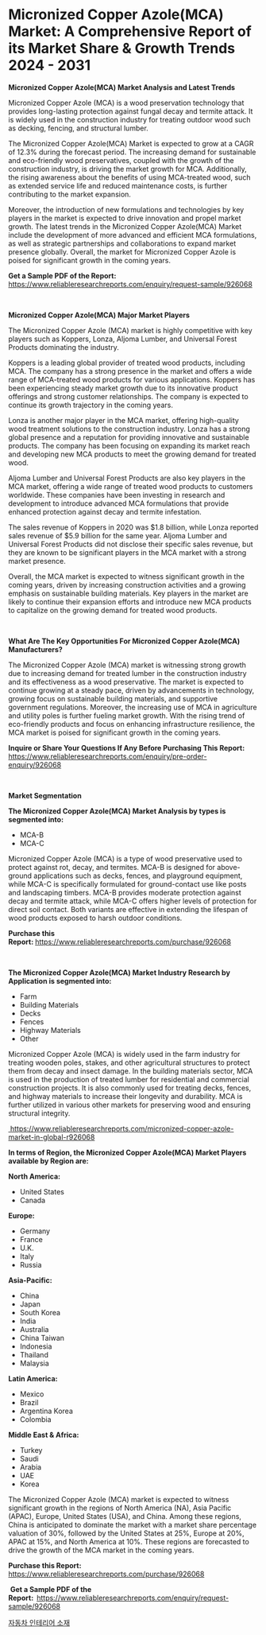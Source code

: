 <p><h1>Micronized Copper Azole(MCA) Market: A Comprehensive Report of its Market Share & Growth Trends 2024 - 2031</h1></p><p><strong>Micronized Copper Azole(MCA) Market Analysis and Latest Trends</strong></p>
<p><p>Micronized Copper Azole (MCA) is a wood preservation technology that provides long-lasting protection against fungal decay and termite attack. It is widely used in the construction industry for treating outdoor wood such as decking, fencing, and structural lumber.</p><p>The Micronized Copper Azole(MCA) Market is expected to grow at a CAGR of 12.3% during the forecast period. The increasing demand for sustainable and eco-friendly wood preservatives, coupled with the growth of the construction industry, is driving the market growth for MCA. Additionally, the rising awareness about the benefits of using MCA-treated wood, such as extended service life and reduced maintenance costs, is further contributing to the market expansion.</p><p>Moreover, the introduction of new formulations and technologies by key players in the market is expected to drive innovation and propel market growth. The latest trends in the Micronized Copper Azole(MCA) Market include the development of more advanced and efficient MCA formulations, as well as strategic partnerships and collaborations to expand market presence globally. Overall, the market for Micronized Copper Azole is poised for significant growth in the coming years.</p></p>
<p><strong>Get a Sample PDF of the Report:&nbsp;</strong> <a href="https://www.reliableresearchreports.com/enquiry/request-sample/926068">https://www.reliableresearchreports.com/enquiry/request-sample/926068</a></p>
<p>&nbsp;</p>
<p><strong>Micronized Copper Azole(MCA) Major Market Players</strong></p>
<p><p>The Micronized Copper Azole (MCA) market is highly competitive with key players such as Koppers, Lonza, Aljoma Lumber, and Universal Forest Products dominating the industry. </p><p>Koppers is a leading global provider of treated wood products, including MCA. The company has a strong presence in the market and offers a wide range of MCA-treated wood products for various applications. Koppers has been experiencing steady market growth due to its innovative product offerings and strong customer relationships. The company is expected to continue its growth trajectory in the coming years.</p><p>Lonza is another major player in the MCA market, offering high-quality wood treatment solutions to the construction industry. Lonza has a strong global presence and a reputation for providing innovative and sustainable products. The company has been focusing on expanding its market reach and developing new MCA products to meet the growing demand for treated wood.</p><p>Aljoma Lumber and Universal Forest Products are also key players in the MCA market, offering a wide range of treated wood products to customers worldwide. These companies have been investing in research and development to introduce advanced MCA formulations that provide enhanced protection against decay and termite infestation.</p><p>The sales revenue of Koppers in 2020 was $1.8 billion, while Lonza reported sales revenue of $5.9 billion for the same year. Aljoma Lumber and Universal Forest Products did not disclose their specific sales revenue, but they are known to be significant players in the MCA market with a strong market presence.</p><p>Overall, the MCA market is expected to witness significant growth in the coming years, driven by increasing construction activities and a growing emphasis on sustainable building materials. Key players in the market are likely to continue their expansion efforts and introduce new MCA products to capitalize on the growing demand for treated wood products.</p></p>
<p>&nbsp;</p>
<p><strong>What Are The Key Opportunities For Micronized Copper Azole(MCA) Manufacturers?</strong></p>
<p><p>The Micronized Copper Azole (MCA) market is witnessing strong growth due to increasing demand for treated lumber in the construction industry and its effectiveness as a wood preservative. The market is expected to continue growing at a steady pace, driven by advancements in technology, growing focus on sustainable building materials, and supportive government regulations. Moreover, the increasing use of MCA in agriculture and utility poles is further fueling market growth. With the rising trend of eco-friendly products and focus on enhancing infrastructure resilience, the MCA market is poised for significant growth in the coming years.</p></p>
<p><strong>Inquire or Share Your Questions If Any Before Purchasing This Report:</strong> <a href="https://www.reliableresearchreports.com/enquiry/pre-order-enquiry/926068">https://www.reliableresearchreports.com/enquiry/pre-order-enquiry/926068</a></p>
<p>&nbsp;</p>
<p><strong>Market Segmentation</strong></p>
<p><strong>The Micronized Copper Azole(MCA) Market Analysis by types is segmented into:</strong></p>
<p><ul><li>MCA-B</li><li>MCA-C</li></ul></p>
<p><p>Micronized Copper Azole (MCA) is a type of wood preservative used to protect against rot, decay, and termites. MCA-B is designed for above-ground applications such as decks, fences, and playground equipment, while MCA-C is specifically formulated for ground-contact use like posts and landscaping timbers. MCA-B provides moderate protection against decay and termite attack, while MCA-C offers higher levels of protection for direct soil contact. Both variants are effective in extending the lifespan of wood products exposed to harsh outdoor conditions.</p></p>
<p><strong>Purchase this Report:&nbsp;</strong><a href="https://www.reliableresearchreports.com/purchase/926068">https://www.reliableresearchreports.com/purchase/926068</a></p>
<p>&nbsp;</p>
<p><strong>The Micronized Copper Azole(MCA) Market Industry Research by Application is segmented into:</strong></p>
<p><ul><li>Farm</li><li>Building Materials</li><li>Decks</li><li>Fences</li><li>Highway Materials</li><li>Other</li></ul></p>
<p><p>Micronized Copper Azole (MCA) is widely used in the farm industry for treating wooden poles, stakes, and other agricultural structures to protect them from decay and insect damage. In the building materials sector, MCA is used in the production of treated lumber for residential and commercial construction projects. It is also commonly used for treating decks, fences, and highway materials to increase their longevity and durability. MCA is further utilized in various other markets for preserving wood and ensuring structural integrity.</p></p>
<p><a href="https://www.reliableresearchreports.com/micronized-copper-azole-market-in-global-r926068">&nbsp;https://www.reliableresearchreports.com/micronized-copper-azole-market-in-global-r926068</a></p>
<p><strong>In terms of Region, the Micronized Copper Azole(MCA) Market Players available by Region are:</strong></p>
<p>
    <p> <strong> North America: </strong>
        <ul>
            <li>United States</li>
            <li>Canada</li>
        </ul>
        </p> 
    <p> <strong> Europe: </strong>
        <ul>
            <li>Germany</li>
            <li>France</li>
            <li>U.K.</li>
            <li>Italy</li>
            <li>Russia</li>
        </ul>
        </p> 
    <p> <strong> Asia-Pacific: </strong>
        <ul>
            <li>China</li>
            <li>Japan</li>
            <li>South Korea</li>
            <li>India</li>
            <li>Australia</li>
            <li>China Taiwan</li>
            <li>Indonesia</li>
            <li>Thailand</li>
            <li>Malaysia</li>
        </ul>
        </p> 
    <p> <strong> Latin America: </strong>
        <ul>
            <li>Mexico</li>
            <li>Brazil</li>
            <li>Argentina Korea</li>
            <li>Colombia</li>
        </ul>
        </p> 
    <p> <strong> Middle East & Africa: </strong>
        <ul>
            <li>Turkey</li>
            <li>Saudi</li>
            <li>Arabia</li>
            <li>UAE</li>
            <li>Korea</li>
        </ul>
    </p>
    </p>
<p><p>The Micronized Copper Azole (MCA) market is expected to witness significant growth in the regions of North America (NA), Asia Pacific (APAC), Europe, United States (USA), and China. Among these regions, China is anticipated to dominate the market with a market share percentage valuation of 30%, followed by the United States at 25%, Europe at 20%, APAC at 15%, and North America at 10%. These regions are forecasted to drive the growth of the MCA market in the coming years.</p></p>
<p><strong>Purchase this Report: </strong><a href="https://www.reliableresearchreports.com/purchase/926068">https://www.reliableresearchreports.com/purchase/926068</a></p>
<p>&nbsp;<strong>Get a Sample PDF of the Report:&nbsp;&nbsp;</strong><a href="https://www.reliableresearchreports.com/enquiry/request-sample/926068">https://www.reliableresearchreports.com/enquiry/request-sample/926068</a></p>
<p><strong></strong></p>
<p><p><a href="https://github.com/TimmyMann6767/Market-Research-Report-List-2/blob/main/555973893202.md">자동차 인테리어 소재</a></p></p>